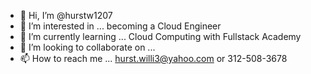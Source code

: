 - 👋 Hi, I’m @hurstw1207
- 👀 I’m interested in ... becoming a Cloud Engineer
- 🌱 I’m currently learning ... Cloud Computing with Fullstack Academy
- 💞️ I’m looking to collaborate on ... 
- 📫 How to reach me ... hurst.willi3@yahoo.com or 312-508-3678

<!---
hurstw1207/hurstw1207 is a ✨ special ✨ repository because its `README.md` (this file) appears on your GitHub profile.
You can click the Preview link to take a look at your changes.
--->

